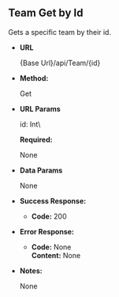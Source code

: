  **Team Get by Id**
----
  Gets a specific team by their id.

* **URL**

  {Base Url}/api/Team/{id}

* **Method:**
  
  Get

  
*  **URL Params**

    id: Int\

   **Required:**
    
    None

* **Data Params**

    None

* **Success Response:**
  
  * **Code:** 200 <br />
 
* **Error Response:**

  * **Code:** None <br />
    **Content:** None

* **Notes:**

    None